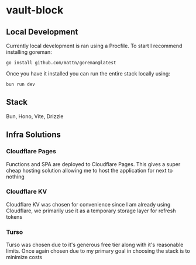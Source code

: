 # vault-block


## Local Development

Currently local development is ran using a Procfile. To start I recommend installing goreman:
```
go install github.com/mattn/goreman@latest
```

Once you have it installed you can run the entire stack locally using:
```
bun run dev
```

## Stack

Bun, Hono, Vite, Drizzle

## Infra Solutions

### Cloudflare Pages
Functions and SPA are deployed to Cloudflare Pages. This gives a super cheap hosting solution allowing me to host the application for next to nothing

### Cloudflare KV
Cloudflare KV was chosen for convenience since I am already using Cloudflare, we primarily use it as a temporary storage layer for refresh tokens

### Turso
Turso was chosen due to it's generous free tier along with it's reasonable limits. Once again chosen due to my primary goal in choosing the stack is to minimize costs








